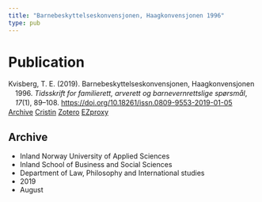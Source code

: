 ```yaml
---
title: "Barnebeskyttelseskonvensjonen, Haagkonvensjonen 1996"
type: pub
---
```

<h1>Publication</h1>
<article id="csl-bib-container-UU85IANA" class="csl-bib-container">
  <div class="csl-bib-body" style="line-height: 1.35; padding-left: 1em; text-indent:-1em;">
  <div class="csl-entry">Kvisberg, T. E. (2019). Barnebeskyttelseskonvensjonen, Haagkonvensjonen 1996. <i>Tidsskrift for familierett, arverett og barnevernrettslige sp&#xF8;rsm&#xE5;l</i>, <i>17</i>(1), 89&#x2013;108. <a href="https://doi.org/10.18261/issn.0809-9553-2019-01-05">https://doi.org/10.18261/issn.0809-9553-2019-01-05</a></div>
</div>
  <div class="csl-bib-buttons">
    <a href="#taxonomy-article-UU85IANA" class="csl-bib-button">Archive</a>
    <a href="https://app.cristin.no/results/show.jsf?id=1718479" alt="Cristin URL" class="csl-bib-button">Cristin</a>
    <a href="http://zotero.org/groups/5022929/items/UU85IANA" alt="Zotero URL" class="csl-bib-button">Zotero</a>
    <a href="http://ezproxy.inn.no/login?url=https://doi.org/10.18261/issn.0809-9553-2019-01-05" class="csl-bib-button">EZproxy</a>
  </div>
  <div id="csl-bib-meta-container-UU85IANA"></div>
</article>
<div id="csl-bib-meta-UU85IANA" class="csl-bib-meta">
  <article id="taxonomy-article-UU85IANA" class="taxonomy-article">
    <h1>Archive</h1>
    <ul>
      <li>Inland Norway University of Applied Sciences</li>
      <li>Inland School of Business and Social Sciences</li>
      <li>Department of Law, Philosophy and International studies</li>
      <li>2019</li>
      <li>August</li>
    </ul>
  </article>
</div>
